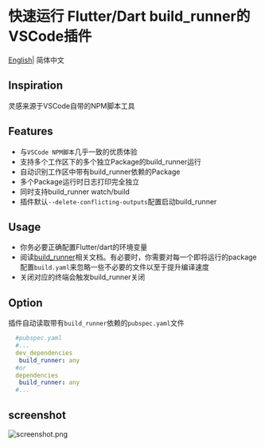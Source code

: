 # 快速运行 Flutter/Dart build_runner的VSCode插件

 [English](https://github.com/awagege/vscode-build-runner/blob/master/README.md)| 简体中文

## Inspiration
灵感来源于VSCode自带的NPM脚本工具



## Features
* 与`VSCode NPM脚本`几乎一致的优质体验
* 支持多个工作区下的多个独立Package的build_runner运行
* 自动识别工作区中带有build_runner依赖的Package
* 多个Package运行时日志打印完全独立
* 同时支持build_runner watch/build
* 插件默认`--delete-conflicting-outputs`配置启动build_runner

## Usage
* 你务必要正确配置Flutter/dart的环境变量
* 阅读[build_runner](https://github.com/dart-lang/build/tree/master/build_runner)相关文档。有必要时，你需要对每一个即将运行的package配置`build.yaml`来忽略一些不必要的文件以至于提升编译速度
* 关闭对应的终端会触发build_runner关闭



## Option
插件自动读取带有`build_runner`依赖的`pubspec.yaml`文件
```yaml
  #pubspec.yaml
  #...
  dev_dependencies
   build_runner: any
  #or
  dependencies
   build_runner: any
  #...
```


## screenshot
![screenshot.png](https://ftp.bmp.ovh/imgs/2021/04/070cb16d017ee66c.png)

